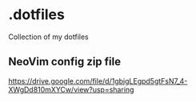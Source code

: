 # .dotfiles
 Collection of my dotfiles

## NeoVim config zip file
https://drive.google.com/file/d/1gbjgLEgpd5gtFsN7_4-XWgDd810mXYCw/view?usp=sharing
